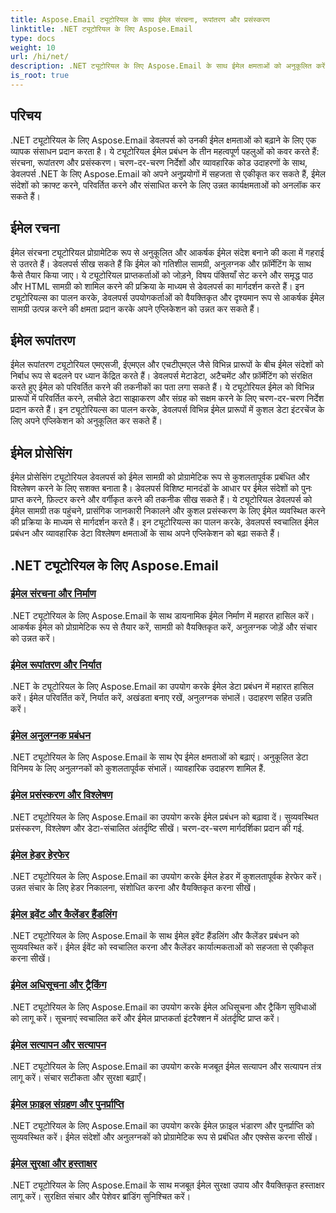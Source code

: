 ```yaml
---
title: Aspose.Email ट्यूटोरियल के साथ ईमेल संरचना, रूपांतरण और प्रसंस्करण
linktitle: .NET ट्यूटोरियल के लिए Aspose.Email
type: docs
weight: 10
url: /hi/net/
description: .NET ट्यूटोरियल के लिए Aspose.Email के साथ ईमेल क्षमताओं को अनुकूलित करें। उन्नत ईमेल प्रबंधन के लिए संरचना, रूपांतरण और प्रसंस्करण सीखें।
is_root: true
---
```


## परिचय

.NET ट्यूटोरियल के लिए Aspose.Email डेवलपर्स को उनकी ईमेल क्षमताओं को बढ़ाने के लिए एक व्यापक संसाधन प्रदान करता है। ये ट्यूटोरियल ईमेल प्रबंधन के तीन महत्वपूर्ण पहलुओं को कवर करते हैं: संरचना, रूपांतरण और प्रसंस्करण। चरण-दर-चरण निर्देशों और व्यावहारिक कोड उदाहरणों के साथ, डेवलपर्स .NET के लिए Aspose.Email को अपने अनुप्रयोगों में सहजता से एकीकृत कर सकते हैं, ईमेल संदेशों को क्राफ्ट करने, परिवर्तित करने और संसाधित करने के लिए उन्नत कार्यक्षमताओं को अनलॉक कर सकते हैं।

## ईमेल रचना

ईमेल संरचना ट्यूटोरियल प्रोग्रामेटिक रूप से अनुकूलित और आकर्षक ईमेल संदेश बनाने की कला में गहराई से उतरते हैं। डेवलपर्स सीख सकते हैं कि ईमेल को गतिशील सामग्री, अनुलग्नक और फ़ॉर्मेटिंग के साथ कैसे तैयार किया जाए। ये ट्यूटोरियल प्राप्तकर्ताओं को जोड़ने, विषय पंक्तियाँ सेट करने और समृद्ध पाठ और HTML सामग्री को शामिल करने की प्रक्रिया के माध्यम से डेवलपर्स का मार्गदर्शन करते हैं। इन ट्यूटोरियल्स का पालन करके, डेवलपर्स उपयोगकर्ताओं को वैयक्तिकृत और दृश्यमान रूप से आकर्षक ईमेल सामग्री उत्पन्न करने की क्षमता प्रदान करके अपने एप्लिकेशन को उन्नत कर सकते हैं।

## ईमेल रूपांतरण

ईमेल रूपांतरण ट्यूटोरियल एमएसजी, ईएमएल और एचटीएमएल जैसे विभिन्न प्रारूपों के बीच ईमेल संदेशों को निर्बाध रूप से बदलने पर ध्यान केंद्रित करते हैं। डेवलपर्स मेटाडेटा, अटैचमेंट और फ़ॉर्मेटिंग को संरक्षित करते हुए ईमेल को परिवर्तित करने की तकनीकों का पता लगा सकते हैं। ये ट्यूटोरियल ईमेल को विभिन्न प्रारूपों में परिवर्तित करने, लचीले डेटा साझाकरण और संग्रह को सक्षम करने के लिए चरण-दर-चरण निर्देश प्रदान करते हैं। इन ट्यूटोरियल्स का पालन करके, डेवलपर्स विभिन्न ईमेल प्रारूपों में कुशल डेटा इंटरचेंज के लिए अपने एप्लिकेशन को अनुकूलित कर सकते हैं।

## ईमेल प्रोसेसिंग

ईमेल प्रोसेसिंग ट्यूटोरियल डेवलपर्स को ईमेल सामग्री को प्रोग्रामेटिक रूप से कुशलतापूर्वक प्रबंधित और विश्लेषण करने के लिए सशक्त बनाता है। डेवलपर्स विशिष्ट मानदंडों के आधार पर ईमेल संदेशों को पुनः प्राप्त करने, फ़िल्टर करने और वर्गीकृत करने की तकनीक सीख सकते हैं। ये ट्यूटोरियल डेवलपर्स को ईमेल सामग्री तक पहुंचने, प्रासंगिक जानकारी निकालने और कुशल प्रसंस्करण के लिए ईमेल व्यवस्थित करने की प्रक्रिया के माध्यम से मार्गदर्शन करते हैं। इन ट्यूटोरियल्स का पालन करके, डेवलपर्स स्वचालित ईमेल प्रबंधन और व्यावहारिक डेटा विश्लेषण क्षमताओं के साथ अपने एप्लिकेशन को बढ़ा सकते हैं।

## .NET ट्यूटोरियल के लिए Aspose.Email
### [ईमेल संरचना और निर्माण](./email-composition-and-creation/)
.NET ट्यूटोरियल के लिए Aspose.Email के साथ डायनामिक ईमेल निर्माण में महारत हासिल करें। आकर्षक ईमेल को प्रोग्रामेटिक रूप से तैयार करें, सामग्री को वैयक्तिकृत करें, अनुलग्नक जोड़ें और संचार को उन्नत करें।
### [ईमेल रूपांतरण और निर्यात](./email-conversion-and-export/)
.NET के ट्यूटोरियल के लिए Aspose.Email का उपयोग करके ईमेल डेटा प्रबंधन में महारत हासिल करें। ईमेल परिवर्तित करें, निर्यात करें, अखंडता बनाए रखें, अनुलग्नक संभालें। उदाहरण सहित उन्नति करें।
### [ईमेल अनुलग्नक प्रबंधन](./email-attachment-handling/)
.NET ट्यूटोरियल के लिए Aspose.Email के साथ ऐप ईमेल क्षमताओं को बढ़ाएं। अनुकूलित डेटा विनिमय के लिए अनुलग्नकों को कुशलतापूर्वक संभालें। व्यावहारिक उदाहरण शामिल हैं.
### [ईमेल प्रसंस्करण और विश्लेषण](./email-processing-and-analysis/)
.NET ट्यूटोरियल के लिए Aspose.Email का उपयोग करके ईमेल प्रबंधन को बढ़ावा दें। सुव्यवस्थित प्रसंस्करण, विश्लेषण और डेटा-संचालित अंतर्दृष्टि सीखें। चरण-दर-चरण मार्गदर्शिका प्रदान की गई.
### [ईमेल हेडर हेरफेर](./email-header-manipulation/)
.NET ट्यूटोरियल के लिए Aspose.Email का उपयोग करके ईमेल हेडर में कुशलतापूर्वक हेरफेर करें। उन्नत संचार के लिए हेडर निकालना, संशोधित करना और वैयक्तिकृत करना सीखें।
### [ईमेल इवेंट और कैलेंडर हैंडलिंग](./email-event-and-calendar-handling/)
.NET ट्यूटोरियल के लिए Aspose.Email के साथ ईमेल इवेंट हैंडलिंग और कैलेंडर प्रबंधन को सुव्यवस्थित करें। ईमेल ईवेंट को स्वचालित करना और कैलेंडर कार्यात्मकताओं को सहजता से एकीकृत करना सीखें।
### [ईमेल अधिसूचना और ट्रैकिंग](./email-notification-and-tracking/)
.NET ट्यूटोरियल के लिए Aspose.Email का उपयोग करके ईमेल अधिसूचना और ट्रैकिंग सुविधाओं को लागू करें। सूचनाएं स्वचालित करें और ईमेल प्राप्तकर्ता इंटरैक्शन में अंतर्दृष्टि प्राप्त करें।
### [ईमेल सत्यापन और सत्यापन](./email-validation-and-verification/)
.NET ट्यूटोरियल के लिए Aspose.Email का उपयोग करके मजबूत ईमेल सत्यापन और सत्यापन तंत्र लागू करें। संचार सटीकता और सुरक्षा बढ़ाएँ।
### [ईमेल फ़ाइल संग्रहण और पुनर्प्राप्ति](./email-file-storage-and-retrieval/)
.NET ट्यूटोरियल के लिए Aspose.Email का उपयोग करके ईमेल फ़ाइल भंडारण और पुनर्प्राप्ति को सुव्यवस्थित करें। ईमेल संदेशों और अनुलग्नकों को प्रोग्रामेटिक रूप से प्रबंधित और एक्सेस करना सीखें।
### [ईमेल सुरक्षा और हस्ताक्षर](./email-security-and-signatures/)
.NET ट्यूटोरियल के लिए Aspose.Email के साथ मजबूत ईमेल सुरक्षा उपाय और वैयक्तिकृत हस्ताक्षर लागू करें। सुरक्षित संचार और पेशेवर ब्रांडिंग सुनिश्चित करें।